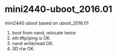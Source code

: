 # mini2440-uboot_2016.01
mini2440 uboot based on uboot_2016.01

1. boot from nand, relocate twice
2. eth:tftp/ping is OK.
3. nand write/read OK.
4. SD r/w OK.
